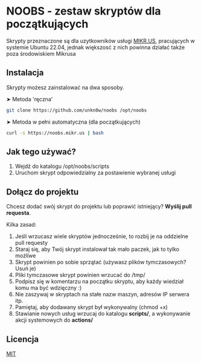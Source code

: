 # NOOBS - zestaw skryptów dla początkujących

Skrypty przeznaczone są dla uzytkowników usługi [MIKR.US](https://mikr.us), pracujących w systemie Ubuntu 22.04, jednak większosć z nich powinna działać także poza środowiskiem Mikrusa

## Instalacja

Skrypty możesz zainstalować na dwa sposoby.

➤  Metoda 'ręczna'

```bash
git clone https://github.com/unkn0w/noobs /opt/noobs
```

➤ Metoda w pełni automatyczna (dla początkujących)


```bash
curl -s https://noobs.mikr.us | bash
```

## Jak tego używać?

1) Wejdź do katalogu /opt/noobs/scripts
2) Uruchom skrypt odpowiedzialny za postawienie wybranej usługi

## Dołącz do projektu

Chcesz dodać swój skrypt do projektu lub poprawić istniejący? **Wyślij pull requesta**.

Kilka zasad:

1) Jeśli wrzucasz wiele skryptów jednocześnie, to rozbij je na oddzielne pull requesty
2) Staraj się, aby Twój skrypt instalował tak mało paczek, jak to tylko możliwe
3) Skrypt powinien po sobie sprzątać (używasz plików tymczasowych? Usuń je)
4) Pliki tymczasowe skrypt powinien wrzucać do /tmp/
5) Podpisz się w komentarzu na początku skryptu, aby każdy wiedział komu ma być wdzięczny :)
6) Nie zaszywaj w skryptach na stałe nazw maszyn, adresów IP serwera itp.
7) Pamiętaj, aby dodawany skrypt był wykonywalny (chmod +x)
8) Stawianie nowych usług wrzucaj do katalogu **scripts/**, a wykonywanie akcji systemowych do **actions/**

## Licencja
[MIT](https://choosealicense.com/licenses/mit/)
